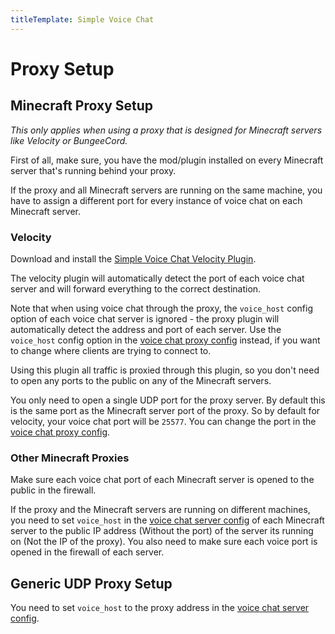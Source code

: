 ```yaml
---
titleTemplate: Simple Voice Chat
---
```


# Proxy Setup

## Minecraft Proxy Setup

*This only applies when using a proxy that is designed for Minecraft servers like Velocity or BungeeCord.*

First of all, make sure, you have the mod/plugin installed on every Minecraft server that's running behind your proxy.

If the proxy and all Minecraft servers are running on the same machine,
you have to assign a different port for every instance of voice chat on each Minecraft server.

### Velocity

Download and install the [Simple Voice Chat Velocity Plugin](/minecraft/voicechat/downloads#velocity).

The velocity plugin will automatically detect the port of each voice chat server and will forward everything to the correct destination.

Note that when using voice chat through the proxy, the `voice_host` config option of each voice chat server is ignored - the proxy plugin will automatically detect the address and port of each server.
Use the `voice_host` config option in the [voice chat proxy config](configuration#proxy) instead, if you want to change where clients are trying to connect to.

Using this plugin all traffic is proxied through this plugin, so you don't need to open any ports to the public on any of the Minecraft servers.

You only need to open a single UDP port for the proxy server.
By default this is the same port as the Minecraft server port of the proxy.
So by default for velocity, your voice chat port will be `25577`.
You can change the port in the [voice chat proxy config](configuration#proxy).

### Other Minecraft Proxies

Make sure each voice chat port of each Minecraft server is opened to the public in the firewall.

If the proxy and the Minecraft servers are running on different machines,
you need to set `voice_host` in the [voice chat server config](configuration#server)
of each Minecraft server to the public IP address (Without the port) of the server its running on (Not the IP of the proxy).
You also need to make sure each voice port is opened in the firewall of each server.

## Generic UDP Proxy Setup

You need to set `voice_host` to the proxy address in the [voice chat server config](configuration#server).